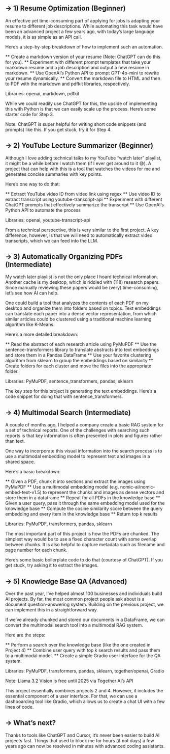 -> 1) Resume Optimization (Beginner)
----------------------------------
An effective yet time-consuming part of applying for jobs is adapting your resume to different job descriptions. While automating this task would have been an advanced project a few years ago, with today’s large language models, it is as simple as an API call.

Here’s a step-by-step breakdown of how to implement such an automation.

** Create a markdown version of your resume (Note: ChatGPT can do this for you).
** Experiment with different prompt templates that take your markdown resume and a job description and output a new resume in markdown.
** Use OpenAI’s Python API to prompt GPT-4o-mini to rewrite your resume dynamically.
** Convert the markdown file to HTML and then to PDF with the markdown and pdfkit libraries, respectively.

Libraries: openai, markdown, pdfkit

While we could readily use ChatGPT for this, the upside of implementing this with Python is that we can easily scale up the process. Here’s some starter code for Step 3.

Note: ChatGPT is super helpful for writing short code snippets (and prompts) like this. If you get stuck, try it for Step 4.


-> 2) YouTube Lecture Summarizer (Beginner)
-------------------------------------------
Although I love adding technical talks to my YouTube “watch later” playlist, it might be a while before I watch them (if I ever get around to it 😅). A project that can help with this is a tool that watches the videos for me and generates concise summaries with key points.

Here’s one way to do that:

** Extract YouTube video ID from video link using regex
** Use video ID to extract transcript using youtube-transcript-api
** Experiment with different ChatGPT prompts that effectively summarize the transcript
** Use OpenAI’s Python API to automate the process

Libraries: openai, youtube-transcript-api

From a technical perspective, this is very similar to the first project. A key difference, however, is that we will need to automatically extract video transcripts, which we can feed into the LLM.



-> 3) Automatically Organizing PDFs (Intermediate)
----------------------------------------------
My watch later playlist is not the only place I hoard technical information. Another cache is my desktop, which is riddled with (118) research papers. Since manually reviewing these papers would be (very) time-consuming, let’s see how AI can help.

One could build a tool that analyzes the contents of each PDF on my desktop and organize them into folders based on topics. Text embeddings can translate each paper into a dense vector representation, from which similar articles could be clustered using a traditional machine learning algorithm like K-Means.

Here’s a more detailed breakdown:

** Read the abstract of each research article using PyMuPDF
** Use the sentence-transformers library to translate abstracts into text embeddings and store them in a Pandas DataFrame
** Use your favorite clustering algorithm from sklearn to group the embeddings based on similarity
** Create folders for each cluster and move the files into the appropriate folder.

Libraries: PyMuPDF, sentence_transformers, pandas, sklearn

The key step for this project is generating the text embeddings. Here’s a code snippet for doing that with sentence_transformers.

-> 4) Multimodal Search (Intermediate)
-----------------------------------
A couple of months ago, I helped a company create a basic RAG system for a set of technical reports. One of the challenges with searching such reports is that key information is often presented in plots and figures rather than text.

One way to incorporate this visual information into the search process is to use a multimodal embedding model to represent text and images in a shared space.

Here’s a basic breakdown:

** Given a PDF, chunk it into sections and extract the images using PyMuPDF
** Use a multimodal embedding model (e.g. nomic-ai/nomic-embed-text-v1.5) to represent the chunks and images as dense vectors and store them in a dataframe
** Repeat for all PDFs in the knowledge base
** Given a user query, pass it through the same embedding model used for the knowledge base
** Compute the cosine similarity score between the query embedding and every item in the knowledge base
** Return top k results

Libraries: PyMuPDF, transformers, pandas, sklearn

The most important part of this project is how the PDFs are chunked. The simplest way would be to use a fixed character count with some overlap between chunks. It is also helpful to capture metadata such as filename and page number for each chunk.

Here’s some basic boilerplate code to do that (courtesy of ChatGPT). If you get stuck, try asking it to extract the images.

-> 5) Knowledge Base QA (Advanced)
--------------------------------
Over the past year, I’ve helped almost 100 businesses and individuals build AI projects. By far, the most common project people ask about is a document question-answering system. Building on the previous project, we can implement this in a straightforward way.

If we’ve already chunked and stored our documents in a DataFrame, we can convert the multimodal search tool into a multimodal RAG system.

Here are the steps:

** Perform a search over the knowledge base (like the one created in Project 4)
** Combine user query with top k search results and pass them to a multimodal model.
** Create a simple Gradio user interface for the QA system.

Libraries: PyMuPDF, transformers, pandas, sklearn, together/openai, Gradio

Note: Llama 3.2 Vision is free until 2025 via Together AI’s API

This project essentially combines projects 2 and 4. However, it includes the essential component of a user interface. For that, we can use a dashboarding tool like Gradio, which allows us to create a chat UI with a few lines of code.


-> What’s next?
---------------
Thanks to tools like ChatGPT and Cursor, it’s never been easier to build AI projects fast. Things that used to block me for hours (if not days) a few years ago can now be resolved in minutes with advanced coding assistants.

